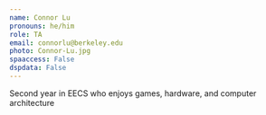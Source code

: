```yaml
---
name: Connor Lu
pronouns: he/him
role: TA
email: connorlu@berkeley.edu
photo: Connor-Lu.jpg
spaaccess: False
dspdata: False
---
```


Second year in EECS who enjoys games, hardware, and computer architecture